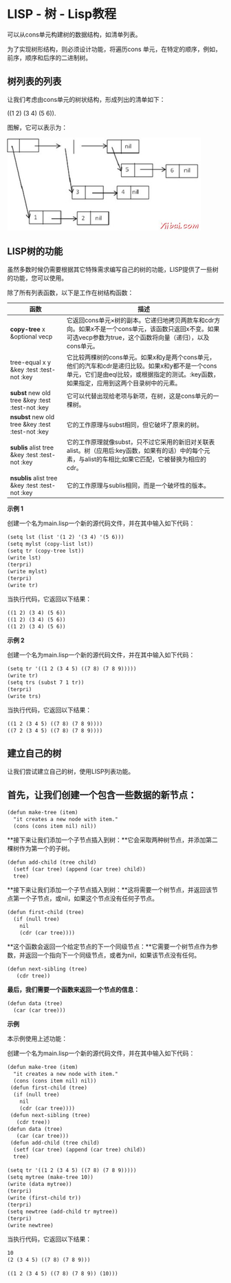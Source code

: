 # LISP - 树 - Lisp教程

可以从cons单元构建树的数据结构，如清单列表。

为了实现树形结构，则必须设计功能，将遍历cons 单元，在特定的顺序，例如，前序，顺序和后序的二进制树。

## 树列表的列表

让我们考虑由cons单元的树状结构，形成列出的清单如下：

((1 2) (3 4) (5 6)).

图解，它可以表示为：

![treestructure](../img/0Z5454193-0.jpg)

## LISP树的功能

虽然多数时候仍需要根据其它特殊需求编写自己的树的功能，LISP提供了一些树的功能，您可以使用。

除了所有列表函数，以下是工作在树结构函数：

| 函数 | 描述 |
| --- | --- |
| **copy-tree** x &optional vecp | 它返回cons单元×树的副本。它递归地拷贝两款车和cdr方向。如果x不是一个cons单元，该函数只返回x不变。如果可选vecp参数为true，这个函数将向量（递归），以及cons单元。 |
| tree-equal x y &key :test :test-not :key | 它比较两棵树的cons单元。如果x和y是两个cons单元，他们的汽车和cdr是递归比较。如果x和y都不是一个cons单元，它们是由eql比较，或根据指定的测试。:key函数，如果指定，应用到这两个目录树中的元素。 |
| **subst** new old tree &key :test :test-not :key | 它可以代替出现给老项与新项，在树，这是cons单元的一棵树。 |
| **nsubst** new old tree &key :test :test-not :key | 它的工作原理与subst相同，但它破坏了原来的树。 |
| **sublis** alist tree &key :test :test-not :key | 它的工作原理就像subst，只不过它采用的新旧对关联表alist。树（应用后:key函数，如果有的话）中的每个元素，与alist的车相比;如果它匹配，它被替换为相应的cdr。 |
| **nsublis** alist tree &key :test :test-not :key | 它的工作原理与sublis相同，而是一个破坏性的版本。 |

**示例 1**

创建一个名为main.lisp一个新的源代码文件，并在其中输入如下代码：

```
(setq lst (list '(1 2) '(3 4) '(5 6)))
(setq mylst (copy-list lst))
(setq tr (copy-tree lst))
(write lst)
(terpri)
(write mylst)
(terpri)
(write tr)
```

当执行代码，它返回以下结果：

```
((1 2) (3 4) (5 6))
((1 2) (3 4) (5 6))
((1 2) (3 4) (5 6))
```

**示例 2**

创建一个名为main.lisp一个新的源代码文件，并在其中输入如下代码：

```
(setq tr '((1 2 (3 4 5) ((7 8) (7 8 9)))))
(write tr)
(setq trs (subst 7 1 tr))
(terpri)
(write trs)

```

当执行代码，它返回以下结果：

```
((1 2 (3 4 5) ((7 8) (7 8 9))))
((7 2 (3 4 5) ((7 8) (7 8 9))))
```

## 建立自己的树

让我们尝试建立自己的树，使用LISP列表功能。

## 首先，让我们创建一个包含一些数据的新节点：

```
(defun make-tree (item)
  "it creates a new node with item."
  (cons (cons item nil) nil))
```

**接下来让我们添加一个子节点插入到树：**它会采取两种树节点，并添加第二棵树作为第一个的子树。

```
(defun add-child (tree child)
  (setf (car tree) (append (car tree) child))
  tree)
```

**接下来让我们添加一个子节点插入到树：**这将需要一个树节点，并返回该节点第一个子节点，或nil，如果这个节点没有任何子节点。

```
(defun first-child (tree)
  (if (null tree)
    nil
    (cdr (car tree))))

```

**这个函数会返回一个给定节点的下一个同级节点：**它需要一个树节点作为参数，并返回一个指向下一个同级节点，或者为nil，如果该节点没有任何。

```
(defun next-sibling (tree)
   (cdr tree))
```

**最后，我们需要一个函数来返回一个节点的信息：**

```
(defun data (tree)
  (car (car tree)))
```

**示例**

本示例使用上述功能：

创建一个名为main.lisp一个新的源代码文件，并在其中输入如下代码：

```
(defun make-tree (item)
  "it creates a new node with item."
  (cons (cons item nil) nil))
 (defun first-child (tree)
  (if (null tree)
    nil
    (cdr (car tree))))
 (defun next-sibling (tree)
   (cdr tree))
(defun data (tree)
   (car (car tree)))
 (defun add-child (tree child)
  (setf (car tree) (append (car tree) child))
  tree)

(setq tr '((1 2 (3 4 5) ((7 8) (7 8 9)))))
(setq mytree (make-tree 10))
(write (data mytree))
(terpri)
(write (first-child tr))
(terpri)
(setq newtree (add-child tr mytree))
(terpri)
(write newtree)

```

当执行代码，它返回以下结果：

```
10
(2 (3 4 5) ((7 8) (7 8 9)))

((1 2 (3 4 5) ((7 8) (7 8 9)) (10)))
```

 